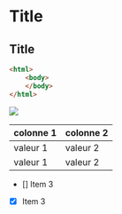 
# Title
## Title


```html
<html>
    <body>
    </body>
</html>
```

<img src="image.jpg">



|colonne 1|colonne 2|
|---|---|
|valeur 1|valeur 2|
|valeur 1|valeur 2|


- [] Item 3
- [x] Item 3